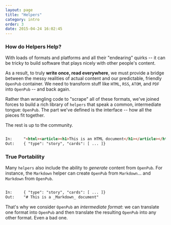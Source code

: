 ```yaml
---
layout: page
title: "Helpers"
category: intro
order: 3
date: 2015-04-24 16:02:45
---
```


### How do Helpers Help?

With loads of formats and platforms and all their "endearing" quirks -- it can be tricky to build software that plays nicely with other people's content.

As a result, to truly **write once, read everywhere**, we must provide a bridge between the messy realities of actual content and our predictable, friendly `OpenPub` container. We need to transform stuff like `HTML`, `RSS`, `ATOM`, and `PDF` into `OpenPub` -- and back again. 

Rather than wrangling code to "scrape" all of these formats, we've joined forces to build a rich library of `helpers` that speak a common, intermediate tongue: `OpenPub`. The part we've defined is the interface -- how all the pieces fit together.

The rest is up to the community.

````html

In:		"<html><article><h1>This is an HTML document</h1></article></html>"
Out:	{ "type": "story", "cards": [ ... ]}

````

### True Portability

Many `helpers` also include the ability to _generate_ content from `OpenPub`. For instance, the `Markdown` helper can create `OpenPub` from `Markdown`... and `Markdown` from `OpenPub`.

````html

In:		{ "type": "story", "cards": [ ... ]}
Out:	"# This is a _Markdown_ document"

````

That's why we consider `OpenPub` an *intermediate format*: we can translate one format into `OpenPub` and then translate the resulting `OpenPub` into any other format. Even a bad one.
